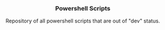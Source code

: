 <br />
<p align="center">
  <h3 align="center">Powershell Scripts</h3>

  <p align="center">
    Repository of all powershell scripts that are out of "dev" status.
     <br />
    <br />
  </p>
</p>
